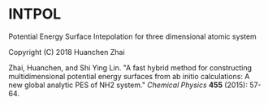 # INTPOL

Potential Energy Surface Intepolation for three dimensional atomic system

Copyright (C) 2018 Huanchen Zhai

Zhai, Huanchen, and Shi Ying Lin. "A fast hybrid method for constructing multidimensional potential energy surfaces from ab initio calculations: A new global analytic PES of NH2 system." *Chemical Physics* **455** (2015): 57-64.
